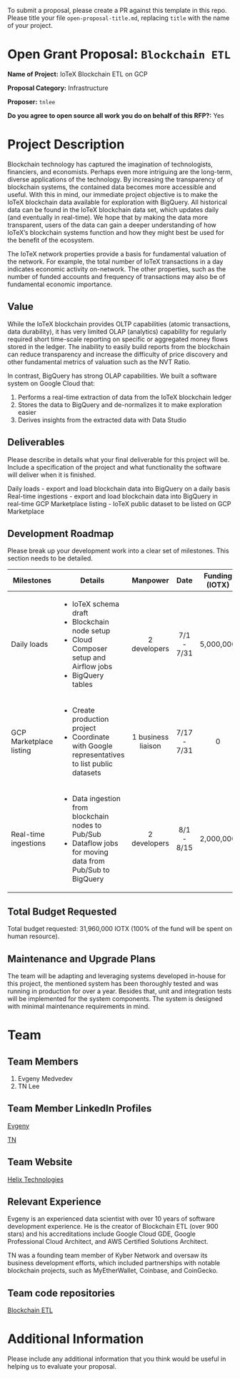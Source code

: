 To submit a proposal, please create a PR against this template in this repo. Please title your file `open-proposal-title.md`, replacing `title` with the name of your project.

# Open Grant Proposal: `Blockchain ETL`

**Name of Project:** IoTeX Blockchain ETL on GCP

**Proposal Category:** Infrastructure

**Proposer:** `tnlee`

**Do you agree to open source all work you do on behalf of this RFP?:** Yes

# Project Description

Blockchain technology has captured the imagination of technologists, financiers, and economists. Perhaps even more intriguing are the long-term, diverse applications of the technology. By increasing the transparency of blockchain systems, the contained data becomes more accessible and useful. With this in mind, our immediate project objective is to make the IoTeX blockchain data available for exploration with BigQuery. All historical data can be found in the IoTeX blockchain data set, which updates daily (and eventually in real-time). We hope that by making the data more transparent, users of the data can gain a deeper understanding of how IoTeX’s blockchain systems function and how they might best be used for the benefit of the ecosystem. 

The IoTeX network properties provide a basis for fundamental valuation of the network. For example, the total number of IoTeX transactions in a day indicates economic activity on-network. The other properties, such as the number of funded accounts and frequency of transactions may also be of fundamental economic importance. 

## Value

While the IoTeX blockchain provides OLTP capabilities (atomic transactions, data durability), it has very limited OLAP (analytics) capability for regularly required short time-scale reporting on specific or aggregated money flows stored in the ledger. The inability to easily build reports from the blockchain can reduce transparency and increase the difficulty of price discovery and other fundamental metrics of valuation such as the NVT Ratio.

In contrast, BigQuery has strong OLAP capabilities. We built a software system on Google Cloud that:

1. Performs a real-time extraction of data from the IoTeX blockchain ledger
2. Stores the data to BigQuery and de-normalizes it to make exploration easier
3. Derives insights from the extracted data with Data Studio

## Deliverables

Please describe in details what your final deliverable for this project will be. Include a specification of the project and what functionality the software will deliver when it is finished.

Daily loads - export and load blockchain data into BigQuery on a daily basis
Real-time ingestions - export and load blockchain data into BigQuery in real-time
GCP Marketplace listing - IoTeX public dataset to be listed on GCP Marketplace

## Development Roadmap

Please break up your development work into a clear set of milestones. This section needs to be detailed.

| Milestones | Details | Manpower | Date | Funding (IOTX) |
| --------------- | --------------- | :---------------: | :---------------: | :---------------: |
| Daily loads | <ul><li>IoTeX schema draft</li><li>Blockchain node setup</li><li>Cloud Composer setup and Airflow jobs</li><li>BigQuery tables</li></ul> | 2 developers | 7/1 - 7/31 | 5,000,000 |
| GCP Marketplace listing | <ul><li>Create production project</li><li>Coordinate with Google representatives to list public datasets</li></ul> | 1 business liaison | 7/17 - 7/31 | 0 |
| Real-time ingestions | <ul><li>Data ingestion from blockchain nodes to Pub/Sub</li><li>Dataflow jobs for moving data from Pub/Sub to BigQuery</li></ul> | 2 developers | 8/1 - 8/15 | 2,000,000

## Total Budget Requested

Total budget requested: 31,960,000 IOTX (100% of the fund will be spent on human resource).

## Maintenance and Upgrade Plans

The team will be adapting and leveraging systems developed in-house for this project, the mentioned system has been thoroughly tested and was running in production for over a year. Besides that, unit and integration tests will be implemented for the system components. The system is designed with minimal maintenance requirements in mind.	

# Team

## Team Members

1. Evgeny Medvedev
2. TN Lee

## Team Member LinkedIn Profiles

[Evgeny](https://www.linkedin.com/in/evgemedvedev/)

[TN](https://www.linkedin.com/in/tnlee/)

## Team Website

[Helix Technologies](https://www.helixtechnologies.xyz/)

## Relevant Experience

Evgeny is an experienced data scientist with over 10  years of software development experience. He is the creator of Blockchain ETL (over 900 stars) and his accreditations include Google Cloud GDE, Google Professional Cloud Architect, and AWS Certified Solutions Architect. 

TN was a founding team member of Kyber Network and oversaw its business development efforts, which included partnerships with notable blockchain projects, such as MyEtherWallet, Coinbase, and CoinGecko. 

## Team code repositories

[Blockchain ETL](https://github.com/blockchain-etl)

# Additional Information

Please include any additional information that you think would be useful in helping us to evaluate your proposal.
